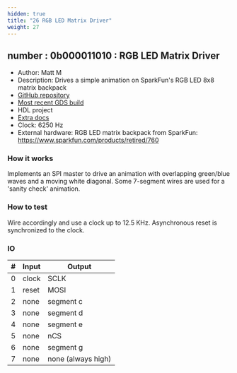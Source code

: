 ```yaml
---
hidden: true
title: "26 RGB LED Matrix Driver"
weight: 27
---
```


## number : 0b000011010 : RGB LED Matrix Driver

* Author: Matt M
* Description: Drives a simple animation on SparkFun's RGB LED 8x8 matrix backpack
* [GitHub repository](https://github.com/mm21/tinytapeout2-led-matrix)
* [Most recent GDS build](https://github.com/mm21/tinytapeout2-led-matrix/actions/runs/3452839947)
* HDL project
* [Extra docs]()
* Clock: 6250 Hz
* External hardware: RGB LED matrix backpack from SparkFun: https://www.sparkfun.com/products/retired/760



### How it works

Implements an SPI master to drive an animation with overlapping green/blue waves and a moving white diagonal. Some 7-segment wires are used for a 'sanity check' animation.

### How to test

Wire accordingly and use a clock up to 12.5 KHz. Asynchronous reset is synchronized to the clock.

### IO

| # | Input        | Output       |
|---|--------------|--------------|
| 0 | clock  | SCLK |
| 1 | reset  | MOSI |
| 2 | none  | segment c |
| 3 | none  | segment d |
| 4 | none  | segment e |
| 5 | none  | nCS |
| 6 | none  | segment g |
| 7 | none  | none (always high) |
